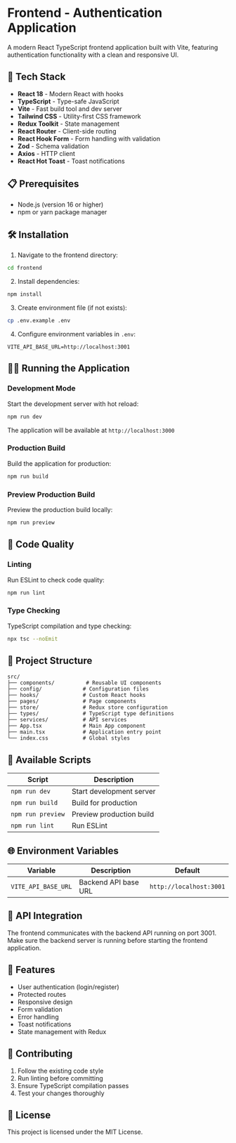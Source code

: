 # Frontend - Authentication Application

A modern React TypeScript frontend application built with Vite, featuring authentication functionality with a clean and responsive UI.

## 🚀 Tech Stack

- **React 18** - Modern React with hooks
- **TypeScript** - Type-safe JavaScript
- **Vite** - Fast build tool and dev server
- **Tailwind CSS** - Utility-first CSS framework
- **Redux Toolkit** - State management
- **React Router** - Client-side routing
- **React Hook Form** - Form handling with validation
- **Zod** - Schema validation
- **Axios** - HTTP client
- **React Hot Toast** - Toast notifications

## 📋 Prerequisites

- Node.js (version 16 or higher)
- npm or yarn package manager

## 🛠️ Installation

1. Navigate to the frontend directory:
```bash
cd frontend
```

2. Install dependencies:
```bash
npm install
```

3. Create environment file (if not exists):
```bash
cp .env.example .env
```

4. Configure environment variables in `.env`:
```env
VITE_API_BASE_URL=http://localhost:3001
```

## 🏃‍♂️ Running the Application

### Development Mode
Start the development server with hot reload:
```bash
npm run dev
```
The application will be available at `http://localhost:3000`

### Production Build
Build the application for production:
```bash
npm run build
```

### Preview Production Build
Preview the production build locally:
```bash
npm run preview
```

## 🧹 Code Quality

### Linting
Run ESLint to check code quality:
```bash
npm run lint
```

### Type Checking
TypeScript compilation and type checking:
```bash
npx tsc --noEmit
```

## 📁 Project Structure

```
src/
├── components/          # Reusable UI components
├── config/             # Configuration files
├── hooks/              # Custom React hooks
├── pages/              # Page components
├── store/              # Redux store configuration
├── types/              # TypeScript type definitions
├── services/           # API services
├── App.tsx             # Main App component
├── main.tsx            # Application entry point
└── index.css           # Global styles
```

## 🔧 Available Scripts

| Script | Description |
|--------|-------------|
| `npm run dev` | Start development server |
| `npm run build` | Build for production |
| `npm run preview` | Preview production build |
| `npm run lint` | Run ESLint |

## 🌐 Environment Variables

| Variable | Description | Default |
|----------|-------------|---------|
| `VITE_API_BASE_URL` | Backend API base URL | `http://localhost:3001` |

## 🔗 API Integration

The frontend communicates with the backend API running on port 3001. Make sure the backend server is running before starting the frontend application.

## 📱 Features

- User authentication (login/register)
- Protected routes
- Responsive design
- Form validation
- Error handling
- Toast notifications
- State management with Redux

## 🤝 Contributing

1. Follow the existing code style
2. Run linting before committing
3. Ensure TypeScript compilation passes
4. Test your changes thoroughly

## 📄 License

This project is licensed under the MIT License.

